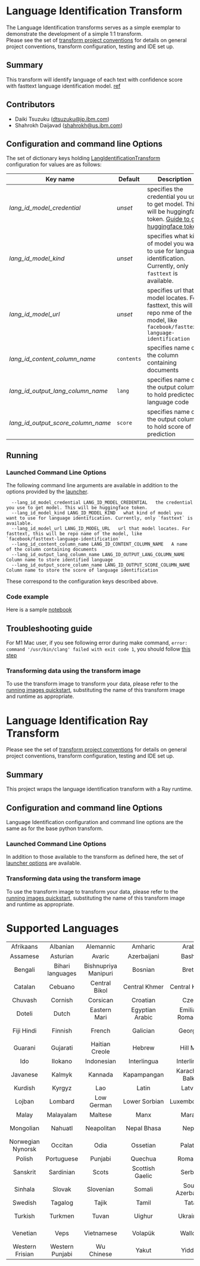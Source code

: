 # Language Identification Transform 
The Language Identification transforms serves as a simple exemplar to demonstrate the development
of a simple 1:1 transform.  
Please see the set of [transform project conventions](../../README.md#transform-project-conventions) for details on general project conventions, transform configuration, testing and IDE set up.

## Summary 
This transform will identify language of each text with confidence score with fasttext language identification model. [ref](https://huggingface.co/facebook/fasttext-language-identification)

## Contributors

- Daiki Tsuzuku (dtsuzuku@jp.ibm.com)
- Shahrokh Daijavad (shahrokh@us.ibm.com)

## Configuration and command line Options

The set of dictionary keys holding [LangIdentificationTransform](dpk_lang_id/transform.py) 
configuration for values are as follows:

| Key name  | Default  | Description |
|------------|----------|--------------|
| _lang_id_model_credential_ | _unset_ | specifies the credential you use to get model. This will be huggingface token. [Guide to get huggingface token](https://huggingface.co/docs/hub/security-tokens) |
| _lang_id_model_kind_ | _unset_ | specifies what kind of model you want to use for language identification. Currently, only `fasttext` is available. |
| _lang_id_model_url_ | _unset_ |  specifies url that model locates. For fasttext, this will be repo nme of the model, like `facebook/fasttext-language-identification` |
| _lang_id_content_column_name_ | `contents` | specifies name of the column containing documents |
| _lang_id_output_lang_column_name_ | `lang` | specifies name of the output column to hold predicted language code |
| _lang_id_output_score_column_name_ | `score` | specifies name of the output column to hold score of prediction |

## Running

### Launched Command Line Options 
The following command line arguments are available in addition to 
the options provided by 
the [launcher](../../../data-processing-lib/doc/launcher-options.md).
```
  --lang_id_model_credential LANG_ID_MODEL_CREDENTIAL   the credential you use to get model. This will be huggingface token.
  --lang_id_model_kind LANG_ID_MODEL_KIND   what kind of model you want to use for language identification. Currently, only `fasttext` is available.
  --lang_id_model_url LANG_ID_MODEL_URL   url that model locates. For fasttext, this will be repo name of the model, like `facebook/fasttext-language-identification`
  --lang_id_content_column_name LANG_ID_CONTENT_COLUMN_NAME   A name of the column containing documents
  --lang_id_output_lang_column_name LANG_ID_OUTPUT_LANG_COLUMN_NAME   Column name to store identified language
  --lang_id_output_score_column_name LANG_ID_OUTPUT_SCORE_COLUMN_NAME   Column name to store the score of language identification
```
These correspond to the configuration keys described above.

### Code example
Here is a sample [notebook](lang_id.ipynb)

## Troubleshooting guide

For M1 Mac user, if you see following error during make command, `error: command '/usr/bin/clang' failed with exit code 1`, you should follow [this step](https://freeman.vc/notes/installing-fasttext-on-an-m1-mac)


### Transforming data using the transform image

To use the transform image to transform your data, please refer to the 
[running images quickstart](../../../doc/quick-start/run-transform-image.md),
substituting the name of this transform image and runtime as appropriate.



# Language Identification Ray Transform 
Please see the set of
[transform project conventions](../../README.md#transform-project-conventions)
for details on general project conventions, transform configuration,
testing and IDE set up.

## Summary 
This project wraps the language identification transform with a Ray runtime.

## Configuration and command line Options

Language Identification configuration and command line options are the same as for the base python transform. 

### Launched Command Line Options 
In addition to those available to the transform as defined here,
the set of 
[launcher options](../../../data-processing-lib/doc/launcher-options.md) are available.

### Transforming data using the transform image

To use the transform image to transform your data, please refer to the 
[running images quickstart](../../../doc/quick-start/run-transform-image.md),
substituting the name of this transform image and runtime as appropriate.

# Supported Languages
|                     |                     |                     |            |            |    |  |  |
| :-----------------: | :-----------------: | :-----------------: | :-----------------: | :-----------------: | :-----------------: | :-----------------: | :-----------------: |
|Afrikaans|Albanian|Alemannic|Amharic|Arabic|Aragonese|Armenian|Asaro'o
|Assamese|Asturian|Avaric|Azerbaijani|Bashkir|Basque|Bavarian|Belarusian
|Bengali|Bihari languages|Bishnupriya Manipuri|Bosnian|Breton|Bulgarian|Buriat|Burmese
|Catalan|Cebuano|Central Bikol|Central Khmer|Central Kurdish|Chavacano|Chechen|Chinese
|Chuvash|Cornish|Corsican|Croatian|Czech|Danish|Dimli|Divehi
|Doteli|Dutch|Eastern Mari|Egyptian Arabic|Emilian-Romagnol|English|Esperanto|Estonian
|Fiji Hindi|Finnish|French|Galician|Georgian|German|Goan Konkani|Greek
Guarani|Gujarati|Haitian Creole|Hebrew|Hill Mari|Hindi|Hungarian|Icelandic
Ido|Ilokano|Indonesian|Interlingua|Interlingue|Irish|Italian|Japanese
Javanese|Kalmyk|Kannada|Kapampangan|Karachay-Balkar|Kazakh|Komi|Korean
Kurdish|Kyrgyz|Lao|Latin|Latvian|Lezgian|Limburgish|Lithuanian
Lojban|Lombard|Low German|Lower Sorbian|Luxembourgish|Macedonian|Maithili|Malagasy
Malay|Malayalam|Maltese|Manx|Marathi|Mazandarani|Min|Mirandese
Mongolian|Nahuatl|Neapolitan|Nepal Bhasa|Nepali|Northern Frisian|Northern Luri|Norwegian
Norwegian Nynorsk|Occitan|Odia|Ossetian|Palatine|Pashto|Persian|Piedmontese
Polish|Portuguese|Punjabi|Quechua|Romanian|Romansh|Russian|Rusyn
Sanskrit|Sardinian|Scots|Scottish Gaelic|Serbian|Serbo-Croatian|Sicilian|Sindhi
Sinhala|Slovak|Slovenian|Somali|South Azerbaijani|Spanish|Sundanese|Swahili
Swedish|Tagalog|Tajik|Tamil|Tatar|Telugu|Thai|Tibetan
Turkish|Turkmen|Tuvan|Uighur|Ukrainian|Upper Sorbian|Urdu|Uzbek
Venetian|Veps|Vietnamese|Volapük|Walloon|Waray|Welsh|West Flemish
Western Frisian|Western Punjabi|Wu Chinese|Yakut|Yiddish|Yoruba|Yue
